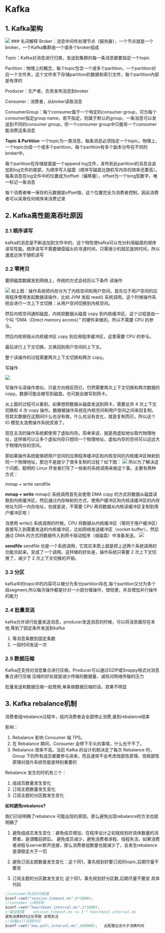 # Kafka
## 1. Kafka架构
<img src="../imgs/Kafka架构.png"/>
### 名词解释
Broker：消息中间件处理节点（服务器），一个节点就是一个broker，一个Kafka集群由一个或多个broker组成

Topic：Kafka对消息进行归类，发送到集群的每一条消息都要指定一个topic

Partition：物理上的概念，每个topic包含一个或多个partition，一个partition对应一个文件夹，这个文件夹下存储partition的数据和索引文件，每个partition内部是有序的

Producer：生产者，负责发布消息到broker

Consumer：消费者，从broker读取消息

ConsumerGroup：每个consumer属于一个特定的consumer group，可为每个consumer指定group name，若不指定，则属于默认的group，一条消息可以发送到不同的consumer group，但一个consumer group中只能有一个consumer能消费这条消息

**Topic & Partition**
一个topic为一类消息，每条消息必须指定一个topic。物理上，一个topic分成一个或多个partition，每个partition有多个副本分布在不同的broker中。

每个partition在存储层面是一个append log文件，发布到此partition的消息会追加到log文件的尾部，为顺序写入磁盘（顺序写磁盘比随机写内存的效率还要高）。每条消息在log文件中的位置成为offset（偏移量），offset为一个long型数字，唯一标记一条消息

每个消费者唯一保存的元数据是offset值，这个位置完全为消费者控制，因此消费者可以采用任何顺序来消费记录
## 2. Kafka高性能高吞吐原因
### 2.1 顺序读写
kafka的消息是不断追加到文件中的，这个特性使kafka可以充分利用磁盘的顺序读写性能。顺序读写不需要硬盘磁头的寻道时间，只需很少的扇区旋转时间，所以速度远快于随机读写
### 2.2 零拷贝
要把磁盘数据发到网络上，传统的方式会经历以下条件
读操作

<img src="assets/read.jpg"/>
如上图：操作系统把内存分为了内核空间和用户空间。首先位于用户空间的应用程序使用发起数据读操作，比如 JVM 发起 read() 系统调用。这个时候操作系统会进行一次上下文切换：从用户空间切换到内核空间。

然后内核空间通知磁盘，内核把数据从磁盘 copy 到内核缓冲区。这个过程是由一个叫 “DMA（Direct memory access）” 的硬件来做的，所以不需要 CPU 的参与。

然后内核把我从内核缓冲区 copy 到应用程序缓冲区，这里需要 CPU 的参与。

最后进行上下文切换，又换回到用户空间的上下文。

整个读操作的过程需要两次上下文切换和两次 copy。

写操作

<img src="assets/write.jpg"/>

写操作与读操作类似，只是方向相反而已，仍然需要两次上下文切换和两次数据的 copy。数据可能会被写到磁盘，也可能会被写到网卡。

从上面的过程可以看到，如果想把数据从磁盘发送到网卡，需要总共 4 次上下文切换和 4 次 copy 操作。数据被操作系统在内核空间和用户空间之间来回复制，但其实数据在这期间什么也没有做，什么也没有变化，就是复制而已，所以这个 IO 模型太浪费操作系统资源了。

现在主流的操作系统都使用了虚拟内存。简单来说，就是用虚拟地址取代物理地址，这样做可以让多个虚拟内存只想同一个物理地址，虚拟内存的空间可以远远大于物理内存的空间。

那如果操作系统能够把用户空间的应用程序缓冲区和内核空间的内核缓冲区映射到同一个物理地址，那岂不是就少了很多复制的过程？如下图：
<img src="assets/virtual.jpg"/>
所以为了解决这个问题，聪明的 Linux 开发者们写了一些新的系统调用来做这个事。主要有两种方式：

mmap + write
sendfile

**mmap + write**
mmap() 系统调用首先会使用 DMA copy 的方式将数据从磁盘读取到内核缓冲区，然后通过内存映射的方式，使用户缓冲区和内核读缓冲区的内存地址为同一内存地址，也就是说，不需要 CPU 再将数据从内核读缓冲区复制到用户缓冲区啦！

当使用 write() 系统调用的时候，CPU 将数据从内核缓冲区（等同于用户缓冲区）直接写入到需要发送的内核缓冲区，比如网络发送缓冲区（socket buffer），然后通过 DMA 的方式将数据传入到网卡驱动程序（或磁盘）中准备发送。
<img src="assets/zeroCopy.jpg"/>


**sendfile**
sendfile 也是一个系统调用，它其实本质上就是把上述两个系统调用的功能合起来，变成了一个调用。这样做的好处是，操作系统只需要 2 次上下文切换了，减少了 2 次上下文切换的开销。


### 2.3 分区
kafka中的topic中的内容可以被分为多分partition存在,每个partition又分为多个段segment,所以每次操作都是针对一小部分做操作，很轻便，并且增加并行操作的能力

### 2.4 批量发送
kafka允许进行批量发送消息，producer发送消息的时候，可以将消息缓存在本地,等到了固定条件发送到kafka
1. 等消息条数到固定条数
2. 一段时间发送一次
### 2.5 数据压缩
Kafka还支持对消息集合进行压缩，Producer可以通过GZIP或Snappy格式对消息集合进行压缩 压缩的好处就是减少传输的数据量，减轻对网络传输的压力

批量发送和数据压缩一起使用,单条做数据压缩的话，效果不明显

## 3. Kafka rebalance机制

消费者组rebalance过程中，组内消费者会全部停止消费,直到rebalance结束

影响：

1. Rebalance 影响 Consumer 端 TPS。
2. 在 Rebalance 期间，Consumer 会停下手头的事情，什么也干不了。
3. Rebalance 效率不高。当前 Kafka 的设计机制决定了每次 Rebalance 时，Group 下的所有成员都要参与进来，而且通常不会考虑局部性原理，但局部性原理对提升系统性能是特别重要的

Rebalance 发生的时机有三个：
1. 组成员数量发生变化
2. 订阅主题数量发生变化
3. 订阅主题的分区数发生变化

**如何避免rebalance?**

我们已经明确了rebalance 可能出现的原因，那么避免出现rebalance的方法也就明确了

1. 避免组成员发生变化：避免成员增加，在程序设计之初就规划好具体数量的消费者，是谓瞻前顾后。
 避免成员减少，避免消费者进程、线程失活，如果消费者进程与server断开连接，那么消费者组数量也就减少了，会发生rebalance 是谓稳定大于一切

2. 避免订阅主题数量发生变化：这个同1，事先规划好要订阅的topic,后期尽量不要变

3. 订阅主题的分区数发生变化 这个同1，事先规划好分区数,后期尽量不要变
具体代码
```java
//consumer失活时间配置
$conf->set("session.timeout.ms",6*1000);
//consumer 心跳频率
$conf->set("heartbeat.interval.ms",2*1000);
//最佳配置    session.timeout.ms >= 3 * heartbeat.interval.ms
避免消费耗时过长导致 进程失活
//设置poll间隔时间
$conf->set("max.poll.interval.ms",420000);   此配置应该大于消费时间
```
